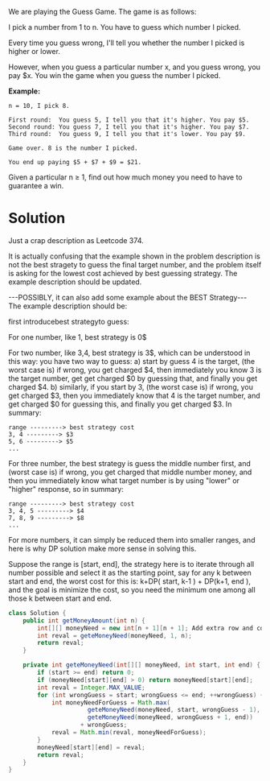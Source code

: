 We are playing the Guess Game. The game is as follows:

I pick a number from 1 to n. You have to guess which number I picked.

Every time you guess wrong, I'll tell you whether the number I picked is higher or lower.

However, when you guess a particular number x, and you guess wrong, you pay $x. You win the game when you guess the number I picked.

__Example:__

```
n = 10, I pick 8.

First round:  You guess 5, I tell you that it's higher. You pay $5.
Second round: You guess 7, I tell you that it's higher. You pay $7.
Third round:  You guess 9, I tell you that it's lower. You pay $9.

Game over. 8 is the number I picked.

You end up paying $5 + $7 + $9 = $21.
```

Given a particular n ≥ 1, find out how much money you need to have to guarantee a win.

# Solution

Just a crap description as Leetcode 374.

It is actually confusing that the example shown in the problem description is not the best stragety to guess the final target number, and the problem itself is asking for the lowest cost achieved by best guessing strategy.
The example description should be updated.

---POSSIBLY, it can also add some example about the BEST Strategy---
The example description should be:

first introducebest strategyto guess:

For one number, like 1, best strategy is 0$

For two number, like 3,4, best strategy is 3$, which can be understood in this way: you have two way to guess: a) start by guess 4 is the target, (the worst case is) if wrong, you get charged $4, then immediately you know 3 is the target number, get get charged $0 by guessing that, and finally you get charged $4. b) similarly, if you start by 3, (the worst case is) if wrong, you get charged $3, then you immediately know that 4 is the target number, and get charged $0 for guessing this, and finally you get charged $3. 
In summary:

```
range ---------> best strategy cost
3, 4 ---------> $3
5, 6 ---------> $5
...
```

For three number, the best strategy is guess the middle number first, and (worst case is) if wrong, you get charged that middle number money, and then you immediately know what target number is by using "lower" or "higher" response, so in summary:

```
range ---------> best strategy cost
3, 4, 5 ---------> $4
7, 8, 9 ---------> $8
...
```

For more numbers, it can simply be reduced them into smaller ranges, and here is why DP solution make more sense in solving this.

Suppose the range is [start, end], the strategy here is to iterate through all number possible and select it as the starting point, say for any k between start and end, the worst cost for this is: k+DP( start, k-1 ) + DP(k+1, end ), and the goal is minimize the cost, so you need the minimum one among all those k between start and end.

```java
class Solution {
    public int getMoneyAmount(int n) {
        int[][] moneyNeed = new int[n + 1][n + 1]; Add extra row and column to avoid index checking
        int reval = geteMoneyNeed(moneyNeed, 1, n);
        return reval;
    }

    private int geteMoneyNeed(int[][] moneyNeed, int start, int end) {
        if (start >= end) return 0;
        if (moneyNeed[start][end] > 0) return moneyNeed[start][end];
        int reval = Integer.MAX_VALUE;
        for (int wrongGuess = start; wrongGuess <= end; ++wrongGuess) {
            int moneyNeedForGuess = Math.max(
                      geteMoneyNeed(moneyNeed, start, wrongGuess - 1),
                      geteMoneyNeed(moneyNeed, wrongGuess + 1, end))
                    + wrongGuess;
            reval = Math.min(reval, moneyNeedForGuess);
        }
        moneyNeed[start][end] = reval;
        return reval;
    }
}
```

